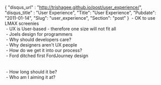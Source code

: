 {
 "disqus_url" : "http://trishagee.github.io/post/user_experience/",
 "disqus_title" : "User Experience",
 "Title": "User Experience",
 "Pubdate": "2011-01-14",
 "Slug": "user_experience",
 "Section": "post"
}
&nbsp;- OK to use LMAX screenies<br />&nbsp;- UX is User-based - therefore one size will not fit all<br />&nbsp;- Joels design for programmers<br />&nbsp;- Why should developers care?<br />&nbsp;- Why designers aren't UX people<br />&nbsp;- How do we get it into our process?<br />&nbsp;- Ford ditched first FordJourney design<br /><br /><br />&nbsp;- How long should it be?<br />&nbsp;- Who am I aiming it at?
